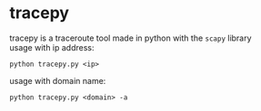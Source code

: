 # tracepy
tracepy is a traceroute tool made in python with the ```scapy``` library <br/> 
usage with ip address: 
	
	python tracepy.py <ip>
	 

usage with domain name: 
	
	python tracepy.py <domain> -a
	

